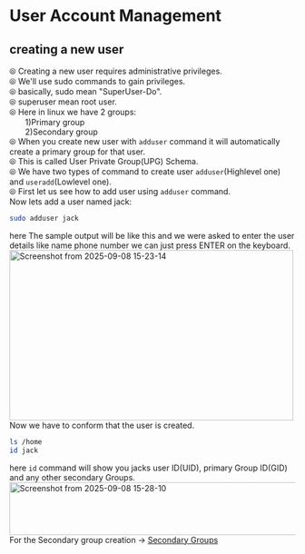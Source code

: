 # User Account Management
## creating a new user
⦾ Creating a new user requires administrative privileges.<br>
⦾ We'll use sudo commands to gain privileges.<br>
⦾ basically, sudo mean "SuperUser-Do".<br>
⦾ superuser mean root user.<br>
⦾ Here in linux we have 2 groups:<br>
&nbsp;&nbsp;&nbsp;&nbsp;&nbsp;&nbsp; 1)Primary group<br>
&nbsp;&nbsp;&nbsp;&nbsp;&nbsp;&nbsp; 2)Secondary group<br>
⦾ When you create new user with `adduser` command it will automatically create a primary group for that user.<br>
⦾ This is called User Private Group(UPG) Schema.<br>
⦾ We have two types of command to create user `adduser`(Highlevel one) and `useradd`(Lowlevel one).<br>
⦾ First let us see how to add user using `adduser` command.<br>
Now lets add a user named jack:<br>
```bash
sudo adduser jack
```
here The sample output will be like this and we were asked to enter the user details like name phone number we can just press ENTER on the keyboard.<br>
<img width="500" height="300" alt="Screenshot from 2025-09-08 15-23-14" src="https://github.com/user-attachments/assets/2167ff5e-438a-45e2-b802-79ced8bc939f" /><br>
Now we have to conform that the user is created.<br>
```bash
ls /home
id jack
```
here `id` command will show you jacks user ID(UID), primary Group ID(GID) and any other secondary Groups.<br>
<img width="506" height="93" alt="Screenshot from 2025-09-08 15-28-10" src="https://github.com/user-attachments/assets/615d0963-fe95-4aab-837c-2cbef92f74da" /><br>
For the Secondary group creation → [Secondary Groups](##-creating-a-new-user)
